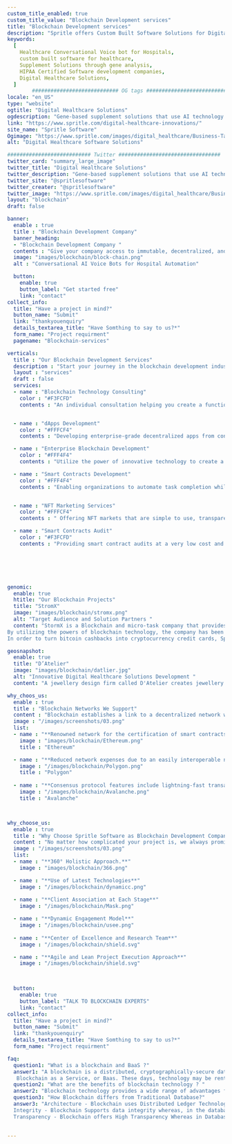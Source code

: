 ```yaml
---
custom_title_enabled: true
custom_title_value: "Blockchain Development services"
title: "Blockchain Development services"
description: "Spritle offers Custom Built Software Solutions for Digital Healthcare Industries, Supplement Solutions through Gene Analysis. A HIPAA-certified company in the USA."
keywords:
  [
    Healthcare Conversational Voice bot for Hospitals,
    custom built software for healthcare,
    Supplement Solutions through gene analysis,
    HIPAA Certified Software development companies,
    Digital Healthcare Solutions,
  ]
        ############################ OG tags #################################
locale: "en_US"
type: "website"
ogtitle: "Digital Healthcare Solutions"
ogdescription: "Gene-based supplement solutions that use AI technology in Healthcare.We are HIPAA certified and offer custom built digital healthcare solutions for hospitals to improve their performance." 
link: "https://www.spritle.com/digital-healthcare-innovations/"
site_name: "Spritle Software"
Ogimage: "https://www.spritle.com/images/digital_healthcare/Business-Target-Audience.webp.pagespeed.ce.WkfbS_QTE-.webp"
alt: "Digital Healthcare Software Solutions" 

########################### Twitter #################################
twitter_card: "summary_large_image"
twitter_title: "Digital Healthcare Solutions" 
twitter_description: "Gene-based supplement solutions that use AI technology in Healthcare.We are HIPAA certified and offer custom built digital healthcare solutions for hospitals to improve their performance." 
twitter_site: "@spritlesoftware"
twitter_creater: "@spritlesoftware"
twitter_image: "https://www.spritle.com/images/digital_healthcare/Business-Target-Audience.webp.pagespeed.ce.WkfbS_QTE-.webp" 
layout: "blockchain"
draft: false

banner:
  enable : true
  title : "Blockchain Development Company"
  banner_heading:
  - "Blockchain Development Company "
  contents : "Give your company access to immutable, decentralized, and secure blockchain technologies. With our broad range of blockchain development services, we aid startups, companies, and enterprises in creating more automated, transparent, and effective versions of their operations."
  image: "images/blockchain/block-chain.png"
  alt : "Conversational AI Voice Bots for Hospital Automation"

  button:
    enable: true
    button_label: "Get started free"
    link: "contact"
collect_info:
  title: "Have a project in mind?"
  button_name: "Submit"
  link: "thankyouenquiry"
  details_textarea_title: "Have Somthing to say to us?*"
  form_name: "Project requirment"
  pagename: "Blockchain-services"

verticals:
  title : "Our Blockchain Development Services"
  description : "Start your journey in the blockchain development industry. Blockchain development services help to create decentralized apps that provide increased traceability and security of data and transactions."
  layout : "services"
  draft : false
  services:
  - name : "Blockchain Technology Consulting"
    color : "#F3FCFD"
    contents : "An individual consultation helping you create a functional blockchain business network that is safe, democratic, and cutting edge."


  - name : "dApps Development"
    color : "#FFFCF4"
    contents : "Developing enterprise-grade decentralized apps from conception to design, development to support, customers to speed up, the proper time to market, and ROI maximization."

  - name : "Enterprise Blockchain Development"
    color : "#FFF4F4"
    contents : "Utilize the power of innovative technology to create a long-lasting blockchain solution."

  - name : "Smart Contracts Development"
    color : "#FFF4F4"
    contents : "Enabling organizations to automate task completion while preserving the integrity of multi-party contracts."


  - name : "NFT Marketing Services"
    color : "#FFFCF4"
    contents : " Offering NFT markets that are simple to use, transparent, and packed with features that make it easier to buy, sell, bid on, and mint NFTs that are interoperable with several chains."

  - name : "Smart Contracts Audit"
    color : "#F3FCFD"
    contents : "Providing smart contract audits at a very low cost and with security. With frequent auditing reports, you may complete your task quickly."

  




genomic:
  enable: true
  htitle: "Our Blockchain Projects"
  title: "StromX"
  image: "images/blockchain/stromx.png"
  alt: "Target Audience and Solution Partners "
  content: "StormX is a Blockchain and micro-task company that provides crypto cashback.
By utilizing the powers of blockchain technology, the company has been able to offer rewards.
In order to turn bitcoin cashbacks into cryptocurrency credit cards, Spritle assists StromX."

geosnapshot:
  enable: true
  title: "D’Atelier"
  image: "images/blockchain/datlier.jpg"
  alt: "Innovative Digital Healthcare Solutions Development "
  content: "A jewellery design firm called D'Atelier creates jewellery for clients on their specific requests. By developing an NFT marketplace where they may sell their unique creations as digital assets, Spritle assists them"

why_choos_us:
  enable : true
  title : "Blockchain Networks We Support"
  content : "Blockchain establishes a link to a decentralized network where users may transmit transactions and create apps without the need for a server or centralized control. Make use of our extensive network assistance for you"
  image : "/images/screenshots/03.png" 
  list:
  - name : "**Renowned network for the certification of smart contracts and transactions involving digital assets**"
    image : "images/blockchain/Ethereum.png" 
    title : "Ethereum" 

  - name : "**Reduced network expenses due to an easily interoperable network**"
    image : "/images/blockchain/Polygon.png"
    title : "Polygon"  
      
  - name : "**Consensus protocol features include lightning-fast transactions**"
    image : "/images/blockchain/Avalanche.png"
    title : "Avalanche"



why_choose_us:
  enable : true
  title : "Why Choose Spritle Software as Blockchain Development Company?"
  content : "No matter how complicated your project is, we always promise to deliver results. We deliver on our promises and live out what we teach. The first 15 days of blockchain development services from Spritle are entirely free. During this time, your team has the opportunity to observe Spritle's working methods and communication techniques."
  image : "/images/screenshots/03.png" 
  list:
  - name : "**360° Holistic Approach.**"
    image : "images/blockchain/366.png"  

  - name : "**Use of Latest Technologies**"
    image : "/images/blockchain/dynamicc.png"  
      
  - name : "**Client Association at Each Stage**"
    image : "/images/blockchain/Mask.png"

  - name : "**Dynamic Engagement Model**"
    image : "/images/blockchain/usee.png" 
    
  - name : "**Center of Excellence and Research Team**"
    image : "/images/blockchain/shield.svg"

  - name : "**Agile and Lean Project Execution Approach**"
    image : "/images/blockchain/shield.svg"

  

  button:
    enable: true
    button_label: "TALK TO BLOCKCHAIN EXPERTS"
    link: "contact"
collect_info:
  title: "Have a project in mind?"
  button_name: "Submit"
  link: "thankyouenquiry"
  details_textarea_title: "Have Somthing to say to us?*"
  form_name: "Project requirment"

faq:
  question1: "What is a blockchain and BaaS ?"
  answer1: "A blockchain is a distributed, cryptographically-secure database structure that allows network participants to establish a trusted and immutable record of transactional data without the need for intermediaries.<br></br>
   Blockchain as a Service, or Baas. These days, technology may be rented, much as how Blockchain-as-a-Service enables businesses to rent cloud-based blockchain infrastructure."
  question2: "What are the benefits of blockchain technology ? "
  answer2: "Blockchain technology provides a wide range of advantages for both local communities and multinational corporations. Trusted data coordination, attack resistance, shared IT infrastructure, tokenization, and built-in incentivization are some of a blockchain's most often mentioned advantages."
  question3: "How Blockchain differs from Traditional Database?"
  answer3: "Architecture - Blockchain uses Distributed Ledger Technology whereas Database utilizes client-server architecture.<br></br>
  Integrity - Blockchain Supports data integrity whereas, in the database, there is a possibility for malicious activity.<br></br>
  Transparency - Blockchain offers High Transparency Whereas in Database admin has the control."

  
---
```

